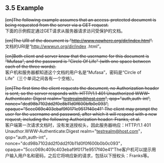 ## 3.5 Example  

~~[en]The following example assumes that an access-protected document is being requested from the server via a GET request.~~  
下面的示例假定通过GET请求从服务器请求访问受保护的文档。  

~~[en]The URI of the document is "http://www.nowhere.org/dir/index.html".~~  
文档的URI是“http://wwwun.org/dir/index .html”。  

~~[en]Both client and server know that the username for this document is "Mufasa", and the password is "Circle Of Life" (with one space between each of the three words).~~  
客户机和服务器都知道这个文档的用户名是“Mufasa”，密码是“Circle of Life”（三个单词之间各有一个空格）。  

~~[en]The first time the client requests the document, no Authorization header is sent, so the server responds with: HTTP/1.1 401 Unauthorized WWW-Authenticate: Digest realm="testrealm@host.com", qop="auth,auth-int", nonce="dcd98b7102dd2f0e8b11d0f600bfb0c093", opaque="5ccc069c403ebaf9f0171e9517f40e41" The client may prompt the user for the username and password, after which it will respond with a new request, including the following Authorization header: Franks, et al.~~  
客户端第一次请求文档时，没有发送授权头，因此服务器响应：HTTP/1.1 401 Unauthor.WWW-Authenticate:Digest realm="testrealm@host.com"，qop="auth,auth-int"，nonce="dcd98b7102dd2f0dd2f0b11d0f0f600b0b0c093"，opaque="5ccc069c409c403ebaf9f0171e9517f40e41"The客户机可以提示用户输入用户名和密码，之后它将响应新的请求，包括以下授权头：Franks等。  



